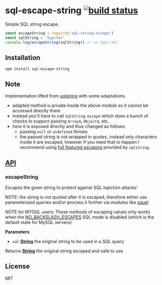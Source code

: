 # sql-escape-string [![build status](https://secure.travis-ci.org/thlorenz/sql-escape-string.svg?branch=master)](http://travis-ci.org/thlorenz/sql-escape-string)

Simple SQL string escape.

```js
const escapeString = require('sql-string-escape')
const sqlString = 'Sup\ter'
console.log(escapeString(sqlString)) // => Sup\\ter
```

## Installation

    npm install sql-escape-string

## Note

Implementation lifted from [sqlstring](https://github.com/mysqljs/sqlstring) with some
adaptations.

-   adapted method is private inside the above module so it cannot be accessed directly there
-   instead you'll have to call `SqlString.escape` which does a bunch of checks to support
    passing `Array`s, `Object`s, etc.
-   here it is exposed directly and thus changed as follows:
    -   passing `null` or `undefined` throws
    -   the passed string is not wrapped in quotes, instead only characters inside it are escaped,
        however if you need that to happen I recommend using [full featured
        escaping](https://github.com/mysqljs/sqlstring#escaping-query-values) provided by
        `sqlstring`.

## [API](https://thlorenz.github.io/sql-escape-string)

<!-- Generated by documentation.js. Update this documentation by updating the source code. -->

### escapeString

Escapes the given string to protect against SQL injection attacks'

NOTE: the string is not quoted after it is escaped, therefore either use parameterized
queries and/or process it further via modules like [squel](https://github.com/hiddentao/squel)

NOTE for MYSQL users: These methods of escaping values only works when the
[NO_BACKSLASH_ESCAPES](https://dev.mysql.com/doc/refman/5.7/en/sql-mode.html#sqlmode_no_backslash_escapes)
SQL mode is disabled (which is the default state for MySQL servers)

**Parameters**

-   `val` **[String](https://developer.mozilla.org/en-US/docs/Web/JavaScript/Reference/Global_Objects/String)** the original string to be used in a SQL query

Returns **[String](https://developer.mozilla.org/en-US/docs/Web/JavaScript/Reference/Global_Objects/String)** the original string escaped and safe to use

## License

MIT

